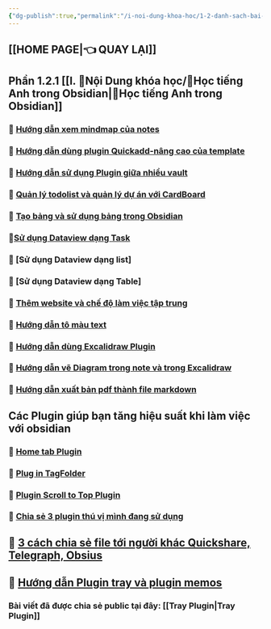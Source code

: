 ```yaml
---
{"dg-publish":true,"permalink":"/i-noi-dung-khoa-hoc/1-2-danh-sach-bai-hoc-obsidian-nang-cao/","noteIcon":""}
---
```


## [[HOME PAGE\|👈 QUAY LẠI]]

## Phần 1.2.1  [[I. 🍁Nội Dung khóa học/🌟Học tiếng Anh trong Obsidian\|🌟Học tiếng Anh trong Obsidian]]

### 💎 [Hướng dẫn xem mindmap của notes](https://www.facebook.com/groups/219067851029823/posts/250546011215340/)

### 💎 [Hướng dẫn dùng plugin Quickadd-nâng cao của template](https://www.facebook.com/groups/219067851029823/posts/251081967828411/)

### 💎 [Hướng dẫn sử dụng Plugin giữa nhiều vault](https://www.facebook.com/groups/219067851029823/posts/223744593895482/)

### 💎 [Quản lý todolist và quản lý dự án với CardBoard](https://www.facebook.com/groups/219067851029823/posts/233222509614357/)

### 💎 [Tạo bảng và sử dụng bảng trong Obsidian](https://www.facebook.com/groups/219067851029823/posts/231771149759493/)

### 💎[Sử dụng Dataview dạng Task](https://www.facebook.com/groups/219067851029823/posts/238619882407953/)

### 💎 [Sử dụng Dataview dạng list]

### 💎 [Sử dụng Dataview dạng Table]

### 💎 [Thêm website và chế độ làm việc tập trung](https://www.facebook.com/groups/219067851029823/posts/236522149284393)

### 💎 [Hướng dẫn tô màu text](https://www.facebook.com/groups/219067851029823/posts/227707163499225/)

### 💎 [ Hướng dẫn dùng Excalidraw Plugin](https://www.facebook.com/groups/219067851029823/posts/246889781580963/)

### 💎 [Hướng dẫn vẽ Diagram trong note và trong Excalidraw](https://www.facebook.com/groups/219067851029823/posts/252671517669456/)

### 💎 [Hướng dẫn xuất bản pdf thành file markdown](https://www.facebook.com/groups/219067851029823/posts/250090337927574/)

## Các Plugin giúp bạn tăng hiệu suất khi làm việc với obsidian
### 💎 [Home tab Plugin](https://www.facebook.com/groups/219067851029823/posts/246574121612529/) 

### 💎 [Plug in TagFolder](https://www.facebook.com/groups/219067851029823/posts/246574121612529/) 

### 💎 [ Plugin Scroll to Top Plugin](https://www.facebook.com/groups/594306492570157/posts/690826986251440/)


### 💎 [Chia sẻ 3 plugin thú vị mình đang sử dụng](https://www.facebook.com/groups/219067851029823/posts/251603437776264/)

## 💎 [3 cách chia sẻ file tới người khác Quickshare, Telegraph, Obsius](https://www.facebook.com/groups/219067851029823/posts/262472686689339/)

## 💎 [Hướng dẫn Plugin tray và plugin memos](https://www.facebook.com/groups/219067851029823/posts/261891956747412/)

### Bài viết đã được chia sẻ public tại đây: [[Tray Plugin\|Tray Plugin]]